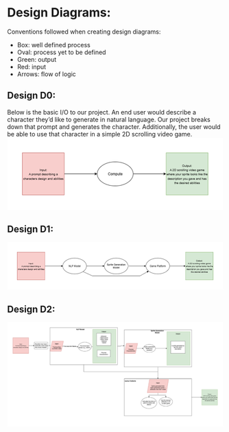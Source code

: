 # Design Diagrams:
Conventions followed when creating design diagrams:
-	Box: well defined process
-	Oval: process yet to be defined
-	Green: output
-	Red: input
-	Arrows: flow of logic

## Design D0: 
Below is the basic I/O to our project. An end user would describe a character they’d like to generate in natural language. Our project breaks down that prompt and generates the character. Additionally, the user would be able to use that character in a simple 2D scrolling video game.
![alt text](image.png)

## Design D1:
![alt text](image-1.png)

## Design D2:
![alt text](image-2.png)